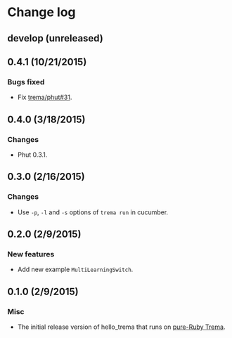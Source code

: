 # Change log

## develop (unreleased)


## 0.4.1 (10/21/2015)
### Bugs fixed
* Fix [trema/phut#31](https://github.com/trema/phut/pull/31).


## 0.4.0 (3/18/2015)
### Changes
* Phut 0.3.1.


## 0.3.0 (2/16/2015)
### Changes
* Use `-p`, `-l` and `-s` options of `trema run` in cucumber.


## 0.2.0 (2/9/2015)
### New features
* Add new example `MultiLearningSwitch`.


## 0.1.0 (2/9/2015)
### Misc
* The initial release version of hello_trema that runs on [pure-Ruby Trema](https://github.com/trema/trema_ruby).
